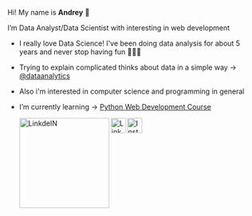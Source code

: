 Hi! My name is **Andrey** 👋    

I’m Data Analyst/Data Scientist with interesting in web development

- I really love Data Science! I've been doing data analysis for about 5 years and never stop having fun 🏄🏼‍♂️
- Trying to explain complicated thinks about data in a simple way -> [@dataanalytics](https://www.instagram.com/dataanalytics/)
- Also i'm interested in computer science and programming in general </br> 
- I’m currently learning -> [Python Web Development Course](https://stepik.org/course/75/syllabus)

  <a class="header-badge" target="_blank" href="https://www.codewars.com/users/Andreilinch">
      <img align="left" alt="LinkdeIN" width="180px" alt="Codewars badge" src="https://www.codewars.com/users/Andreilinch/badges/micro">
  </a>
  <a class="header-badge" target="_blank" href="https://www.linkedin.com/in/andrey-korotkiy/">
      <img align="left" alt="LinkdeIN" width="30px" src="https://plan2profit.ca/wp-content/uploads/2018/12/linkedin-logo-white.png">
  </a>
  <a target="_blank" href="https://www.instagram.com/dataanalytics/">
  <img align="left" alt="Instagram" width="30px" src="https://upload.wikimedia.org/wikipedia/commons/thumb/e/e8/Instagram_circle.svg/2048px-Instagram_circle.svg.png" />
  </a>

<!---
Andreilinch/Andreilinch is a ✨ special ✨ repository because its `README.md` (this file) appears on your GitHub profile.
You can click the Preview link to take a look at your changes.
--->
